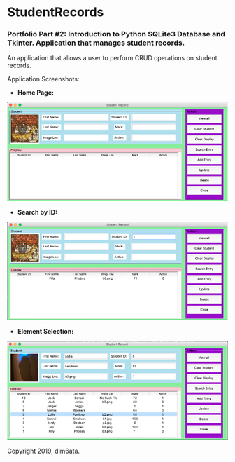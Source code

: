 # StudentRecords
### Portfolio Part #2: Introduction to Python SQLite3 Database and  Tkinter. Application that manages student records.

An application that allows a user to perform CRUD operations on student records. 

Application Screenshots: 


- <b>Home Page:</b>

<img src="https://github.com/dim6ata/StudentRecords/blob/master/img/py_1_home.png" />

- <b>Search by ID:</b>

<img src="https://github.com/dim6ata/StudentRecords/blob/master/img/py_2_search.png" />

- <b>Element Selection:</b>

<img src="https://github.com/dim6ata/StudentRecords/blob/master/img/py_3_selection.png" />

Copyright 2019, dim6ata.
